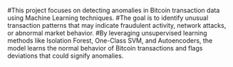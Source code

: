#This project focuses on detecting anomalies in Bitcoin transaction data using Machine Learning techniques.
#The goal is to identify unusual transaction patterns that may indicate fraudulent activity, network attacks, or abnormal market behavior.
#By leveraging unsupervised learning methods like Isolation Forest, One-Class SVM, and Autoencoders, the model learns the normal behavior of Bitcoin transactions and flags deviations that could signify anomalies.
